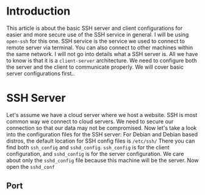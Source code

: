 # Introduction

This article is about the basic SSH server and client configurations for easier and more secure use of the SSH service in general.
I will be using `open-ssh` for this one.
SSH service is the service we used to connect to remote server via terminal.
You can also connect to other machines within the same network.
I will not go into details what a SSH server is.
All we have to know is that it is a `client-server` architecture.
We need to configure both the server and the client to communicate properly.
We will cover basic server configurations first..

# SSH Server

Let's assume we have a cloud server where we host a website.
SSH is most common way we connect to cloud servers.
We need to secure our connection so that our data may not be compromised.
Now let's take a look into the configuration files for the SSH server:
For Debian and Debian based distros, the default location for SSH config files is `/etc/ssh/`
There you can find both `ssh_config` and `sshd_config`.
`ssh_config` is for the client configuration, and `sshd_config` is for the server configuration.
We care about only the `sshd_config` file because this machine will be the server.
Now open the `sshd_conf`
## Port

